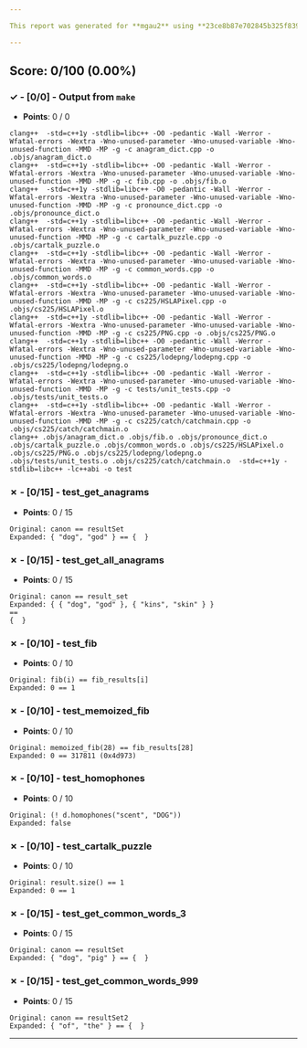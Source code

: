 ```yaml
---

This report was generated for **mgau2** using **23ce8b87e702845b325f839300b6f2ce5bdbd1d8** (latest commit as of **November 9th 2020, 6:00 am**)

---
```





## Score: 0/100 (0.00%)


### ✓ - [0/0] - Output from `make`

- **Points**: 0 / 0


```
clang++  -std=c++1y -stdlib=libc++ -O0 -pedantic -Wall -Werror -Wfatal-errors -Wextra -Wno-unused-parameter -Wno-unused-variable -Wno-unused-function -MMD -MP -g -c anagram_dict.cpp -o .objs/anagram_dict.o
clang++  -std=c++1y -stdlib=libc++ -O0 -pedantic -Wall -Werror -Wfatal-errors -Wextra -Wno-unused-parameter -Wno-unused-variable -Wno-unused-function -MMD -MP -g -c fib.cpp -o .objs/fib.o
clang++  -std=c++1y -stdlib=libc++ -O0 -pedantic -Wall -Werror -Wfatal-errors -Wextra -Wno-unused-parameter -Wno-unused-variable -Wno-unused-function -MMD -MP -g -c pronounce_dict.cpp -o .objs/pronounce_dict.o
clang++  -std=c++1y -stdlib=libc++ -O0 -pedantic -Wall -Werror -Wfatal-errors -Wextra -Wno-unused-parameter -Wno-unused-variable -Wno-unused-function -MMD -MP -g -c cartalk_puzzle.cpp -o .objs/cartalk_puzzle.o
clang++  -std=c++1y -stdlib=libc++ -O0 -pedantic -Wall -Werror -Wfatal-errors -Wextra -Wno-unused-parameter -Wno-unused-variable -Wno-unused-function -MMD -MP -g -c common_words.cpp -o .objs/common_words.o
clang++  -std=c++1y -stdlib=libc++ -O0 -pedantic -Wall -Werror -Wfatal-errors -Wextra -Wno-unused-parameter -Wno-unused-variable -Wno-unused-function -MMD -MP -g -c cs225/HSLAPixel.cpp -o .objs/cs225/HSLAPixel.o
clang++  -std=c++1y -stdlib=libc++ -O0 -pedantic -Wall -Werror -Wfatal-errors -Wextra -Wno-unused-parameter -Wno-unused-variable -Wno-unused-function -MMD -MP -g -c cs225/PNG.cpp -o .objs/cs225/PNG.o
clang++  -std=c++1y -stdlib=libc++ -O0 -pedantic -Wall -Werror -Wfatal-errors -Wextra -Wno-unused-parameter -Wno-unused-variable -Wno-unused-function -MMD -MP -g -c cs225/lodepng/lodepng.cpp -o .objs/cs225/lodepng/lodepng.o
clang++  -std=c++1y -stdlib=libc++ -O0 -pedantic -Wall -Werror -Wfatal-errors -Wextra -Wno-unused-parameter -Wno-unused-variable -Wno-unused-function -MMD -MP -g -c tests/unit_tests.cpp -o .objs/tests/unit_tests.o
clang++  -std=c++1y -stdlib=libc++ -O0 -pedantic -Wall -Werror -Wfatal-errors -Wextra -Wno-unused-parameter -Wno-unused-variable -Wno-unused-function -MMD -MP -g -c cs225/catch/catchmain.cpp -o .objs/cs225/catch/catchmain.o
clang++ .objs/anagram_dict.o .objs/fib.o .objs/pronounce_dict.o .objs/cartalk_puzzle.o .objs/common_words.o .objs/cs225/HSLAPixel.o .objs/cs225/PNG.o .objs/cs225/lodepng/lodepng.o .objs/tests/unit_tests.o .objs/cs225/catch/catchmain.o  -std=c++1y -stdlib=libc++ -lc++abi -o test

```


### ✗ - [0/15] - test_get_anagrams

- **Points**: 0 / 15


```
Original: canon == resultSet
Expanded: { "dog", "god" } == {  }
```


### ✗ - [0/15] - test_get_all_anagrams

- **Points**: 0 / 15


```
Original: canon == result_set
Expanded: { { "dog", "god" }, { "kins", "skin" } }
==
{  }
```


### ✗ - [0/10] - test_fib

- **Points**: 0 / 10


```
Original: fib(i) == fib_results[i]
Expanded: 0 == 1
```


### ✗ - [0/10] - test_memoized_fib

- **Points**: 0 / 10


```
Original: memoized_fib(28) == fib_results[28]
Expanded: 0 == 317811 (0x4d973)
```


### ✗ - [0/10] - test_homophones

- **Points**: 0 / 10


```
Original: (! d.homophones("scent", "DOG"))
Expanded: false
```


### ✗ - [0/10] - test_cartalk_puzzle

- **Points**: 0 / 10


```
Original: result.size() == 1
Expanded: 0 == 1
```


### ✗ - [0/15] - test_get_common_words_3

- **Points**: 0 / 15


```
Original: canon == resultSet
Expanded: { "dog", "pig" } == {  }
```


### ✗ - [0/15] - test_get_common_words_999

- **Points**: 0 / 15


```
Original: canon == resultSet2
Expanded: { "of", "the" } == {  }
```


---